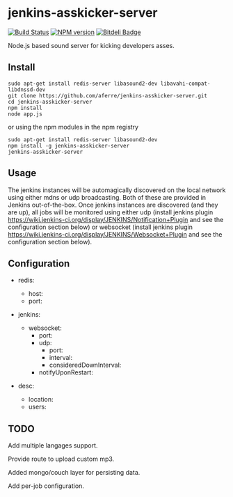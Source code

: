jenkins-asskicker-server
========================

[![Build Status](https://travis-ci.org/aferre/jenkins-asskicker-server.png?branch=master)](https://travis-ci.org/aferre/jenkins-asskicker-server)
[![NPM version](https://badge.fury.io/js/jenkins-asskicker-server.png)](http://badge.fury.io/js/jenkins-asskicker-server)
[![Bitdeli Badge](https://d2weczhvl823v0.cloudfront.net/aferre/jenkins-asskicker-server/trend.png)](https://bitdeli.com/free "Bitdeli Badge")

Node.js based sound server for kicking developers asses.

Install
-------

    sudo apt-get install redis-server libasound2-dev libavahi-compat-libdnssd-dev
    git clone https://github.com/aferre/jenkins-asskicker-server.git
    cd jenkins-asskicker-server
    npm install
    node app.js

or using the npm modules in the npm registry

    sudo apt-get install redis-server libasound2-dev
    npm install -g jenkins-asskicker-server
    jenkins-asskicker-server

Usage
-----

The jenkins instances will be automagically discovered on the local network using either mdns or udp broadcasting. 
Both of these are provided in Jenkins out-of-the-box. Once jenkins instances are discovered (and they are up), 
all jobs will be monitored using either udp (install jenkins plugin https://wiki.jenkins-ci.org/display/JENKINS/Notification+Plugin 
and see the configuration section below) or websocket (install jenkins plugin 
https://wiki.jenkins-ci.org/display/JENKINS/Websocket+Plugin and see the configuration section below).


Configuration
-------------

- redis: 
  - host:
  - port:

- jenkins:
  - websocket:
    - port:
	- udp:
		- port:
		- interval:
		- consideredDownInterval:
	- notifyUponRestart:

- desc:
	- location:
	- users:

TODO
----

Add multiple langages support.

Provide route to upload custom mp3.

Added mongo/couch layer for persisting data.

Add per-job configuration.
